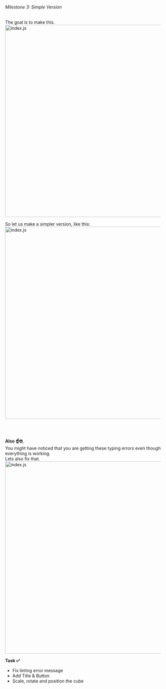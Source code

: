 ###### Milestone 3: Simple Version

The goal is to make this.
<img src="/robot-landing/image2.png" alt="index.js" width="860" height="620">


So let us make a simpler version, like this:
<img src="/robot-landing/image14.png" alt="index.js" width="860" height="620">

<br>
<br>

**Also ☝️🤓**,  
You might have noticed that you are getting these typing errors even though everything is working.  
Lets also fix that.
<img src="/robot-landing/image11.png" alt="index.js" width="860" height="620">


**Task ✅**
- Fix linting error message
- Add Title & Button
- Scale, rotate and position the cube


